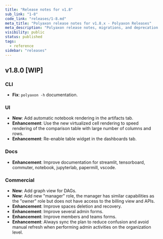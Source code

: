 ```yaml
---
title: "Release notes for v1.8"
sub_link: "1-8"
code_link: "releases/1-8.md"
meta_title: "Polyaxon release notes for v1.8.x - Polyaxon Releases"
meta_description: "Polyaxon release notes, migrations, and deprecation notes for v1.8.x."
visibility: public
status: published
tags:
  - reference
sidebar: "releases"
---
```


## v1.8.0 [WIP]

### CLI

 * **Fix**: `polyaxon -h` documentation.

### UI

  * **New**: Add automatic notebook rendering in the artifacts tab.
  * **Enhancement**: Use the new virtualized cell rendering to speed rendering of the comparison table with large number of columns and rows.
  * **Enhancement**: Re-enable table widget in the dashboards tab.

### Docs

 * **Enhancement**: Improve documentation for streamlit, tensorboard, commuter, notebook, jupyterlab, papermill, vscode.

### Commercial

 * **New**: Add graph view for DAGs.
 * **New**: Add new "manager" role, the manager has similar capabilities as the "owner" role but does not have access to the billing view and APIs.
 * **Enhancement**: Improve spaces deletion and recovery.
 * **Enhancement**: Improve several admin forms.
 * **Enhancement**: Improve members and teams forms.
 * **Enhancement**: Always sync the plan to reduce confusion and avoid manual refresh when performing admin activities on the organization level.
